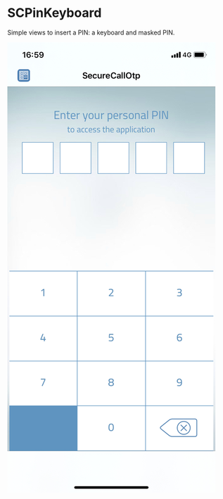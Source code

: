 # SCPinKeyboard

Simple views to insert a PIN: a keyboard and masked PIN.

![SCPinKeyboard sample image](images/sample.jpeg)
